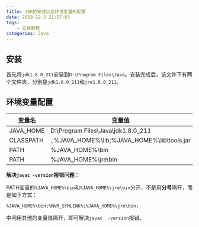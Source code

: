 ```yaml
---
title: JDK的安装以及环境变量的配置
date: 2019-12-3 21:57:03
tags:
    - 安装教程
categories: Java
---
```

## 安装
首先将`jdk1.8.0_211`安装到`D:\Program Files\Java`。安装完成后，该文件下有两个文件夹，分别是`jdk1.8.0_211`和`jre1.8.0_211`。

## 环境变量配置

|变量名|变量值|
|-|-|
|JAVA_HOME|D:\Program Files\Java\jdk1.8.0_211|
|CLASSPATH|.;%JAVA_HOME%\lib\;%JAVA_HOME%\lib\tools.jar|
|PATH|%JAVA_HOME%\bin|
|PATH|%JAVA_HOME%\jre\bin|

**解决`javac -version`报错问题**：

PATH变量的`%JAVA_HOME%\bin`和`%JAVA_HOME%\jre\bin`分开，不是用**分号**隔开，而是如下方式：
```shell
%JAVA_HOME%\bin;%NVM_SYMLINK%;%JAVA_HOME%\jre\bin;
```
中间用其他的变量值隔开，即可解决`javac  -version`报错。
